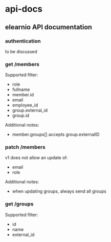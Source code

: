 # api-docs
## elearnio API documentation

### authentication

to be discussed

### get /members

Supported filter:
* role
* fullname
* member.id
* email
* employee_id
* group.external_id
* group.id

Additional notes:
* member.groups[] accepts group.externalID

### patch /members

v1 does not allow an update of:
* email
* role

Additional notes:
* when updating groups, always send all groups

### get /groups

Supported filter:
* id
* name
* external_id

